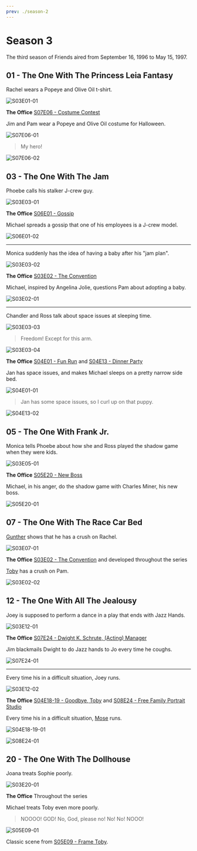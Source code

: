 ```yaml
---
prev: ./season-2
---
```


# Season 3

The third season of Friends aired from September 16, 1996 to May 15, 1997.

## 01 - The One With The Princess Leia Fantasy

Rachel wears a Popeye and Olive Oil t-shirt.

![S03E01-01](./img/friends/S03E01-01.png)

**The Office** [S07E06 - Costume Contest](https://theoffice.fandom.com/wiki/Costume_Contest)

Jim and Pam wear a Popeye and Olive Oil costume for Halloween.

![S07E06-01](./img/office/S07E06-01.png)

> My hero!

![S07E06-02](./img/office/S07E06-02.png)

## 03 - The One With The Jam

Phoebe calls his stalker J-crew guy.

![S03E03-01](./img/friends/S03E03-01.png)

**The Office** [S06E01 - Gossip](https://theoffice.fandom.com/wiki/Gossip)

Michael spreads a gossip that one of his employees is a J-crew model.

![S06E01-02](./img/office/S06E01-02.png)

---

Monica suddenly has the idea of having a baby after his "jam plan".

![S03E03-02](./img/friends/S03E03-02.png)

**The Office** [S03E02 - The Convention](https://theoffice.fandom.com/wiki/The_Convention)

Michael, inspired by Angelina Jolie, questions Pam about adopting a baby.

![S03E02-01](./img/office/S03E02-01.png)

---

Chandler and Ross talk about space issues at sleeping time.

![S03E03-03](./img/friends/S03E03-03.png)

> Freedom! Except for this arm.

![S03E03-04](./img/friends/S03E03-04.png)

**The Office** [S04E01 - Fun Run](https://theoffice.fandom.com/wiki/Fun_Run)
and [S04E13 - Dinner Party](https://theoffice.fandom.com/wiki/Dinner_Party)

Jan has space issues, and makes Michael sleeps on a pretty narrow side bed.

![S04E01-01](./img/office/S04E01-01.png)

> Jan has some space issues, so I curl up on that puppy.

![S04E13-02](./img/office/S04E13-02.png)

## 05 - The One With Frank Jr.

Monica tells Phoebe about how she and Ross played the shadow game when they were kids.

![S03E05-01](./img/friends/S03E05-01.png)

**The Office** [S05E20 - New Boss](https://theoffice.fandom.com/wiki/New_Boss)

Michael, in his anger, do the shadow game with Charles Miner, his new boss.

![S05E20-01](./img/office/S05E20-01.png)

## 07 - The One With The Race Car Bed

[Gunther](https://friends.fandom.com/wiki/Gunther) shows that he has a crush on Rachel.

![S03E07-01](./img/friends/S03E07-01.png)

**The Office** [S03E02 - The Convention](https://theoffice.fandom.com/wiki/The_Convention)
and developed throughout the series

[Toby](https://theoffice.fandom.com/wiki/Toby_Flenderson) has a crush on Pam.

![S03E02-02](./img/office/S03E02-02.png)

## 12 - The One With All The Jealousy

Joey is supposed to perform a dance in a play that ends with Jazz Hands.

![S03E12-01](./img/friends/S03E12-01.png)

**The Office** [S07E24 - Dwight K. Schrute, (Acting) Manager](https://theoffice.fandom.com/wiki/Dwight_K._Schrute%2C_(Acting)_Manager)

Jim blackmails Dwight to do Jazz hands to Jo every time he coughs.

![S07E24-01](./img/office/S07E24-01.png)

---

Every time his in a difficult situation, Joey runs.

![S03E12-02](./img/friends/S03E12-02.png)

**The Office** [S04E18-19 - Goodbye, Toby](https://theoffice.fandom.com/wiki/Goodbye,_Toby)
and [S08E24 - Free Family Portrait Studio](https://theoffice.fandom.com/wiki/Free_Family_Portrait_Studio)

Every time his in a difficult situation,
[Mose](https://theoffice.fandom.com/wiki/Mose_Schrute) runs.

![S04E18-19-01](./img/office/S04E18-19-01.png)

![S08E24-01](./img/office/S08E24-01.png)

## 20 - The One With The Dollhouse

Joana treats Sophie poorly.

![S03E20-01](./img/friends/S03E20-01.png)

**The Office** Throughout the series

Michael treats Toby even more poorly.

> NOOOO! GOD! No, God, please no! No! No! NOOO!

![S05E09-01](./img/office/S05E09-01.png)

Classic scene from [S05E09 - Frame Toby](https://theoffice.fandom.com/wiki/Frame_Toby).
